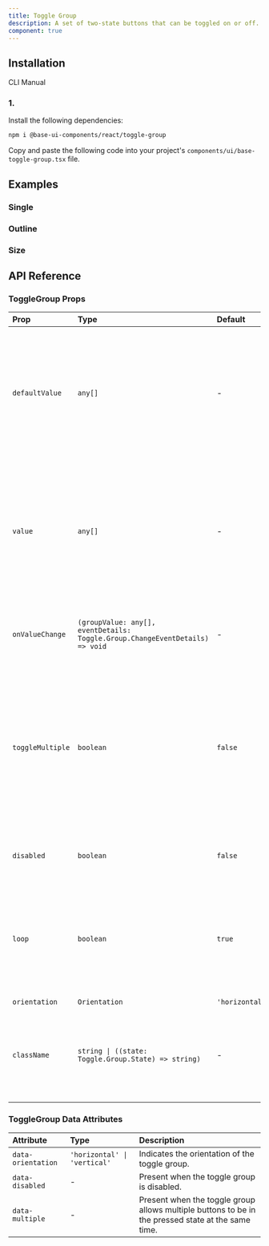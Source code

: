 ```yaml
---
title: Toggle Group
description: A set of two-state buttons that can be toggled on or off.
component: true
---
```


## Installation

  CLI
  Manual

### 1. 
Install the following dependencies:

```bash
npm i @base-ui-components/react/toggle-group
```

Copy and paste the following code into your project's `components/ui/base-toggle-group.tsx` file.

## Examples

### Single

### Outline

### Size

## API Reference

### ToggleGroup Props

| Prop             | Type                                                                         | Default        | Description                                                                                                                                                                    |
| :--------------- | :--------------------------------------------------------------------------- | :------------- | :----------------------------------------------------------------------------------------------------------------------------------------------------------------------------- |
| `defaultValue`   | `any[]`                                                                      | -              | The open state of the toggle group represented by an array of the values of all pressed toggle buttons. This is the uncontrolled counterpart of `value`.                       |
| `value`          | `any[]`                                                                      | -              | The open state of the toggle group represented by an array of the values of all pressed toggle buttons. This is the controlled counterpart of `defaultValue`.                  |
| `onValueChange`  | `(groupValue: any[], eventDetails: Toggle.Group.ChangeEventDetails) => void` | -              | Callback fired when the pressed states of the toggle group changes.                                                                                                            |
| `toggleMultiple` | `boolean`                                                                    | `false`        | When `false` only one item in the group can be pressed. If any item in the group becomes pressed, the others will become unpressed. When `true` multiple items can be pressed. |
| `disabled`       | `boolean`                                                                    | `false`        | Whether the toggle group should ignore user interaction.                                                                                                                       |
| `loop`           | `boolean`                                                                    | `true`         | Whether to loop keyboard focus back to the first item when the end of the list is reached while using the arrow keys.                                                          |
| `orientation`    | `Orientation`                                                                | `'horizontal'` | -                                                                                                                                                                              |
| `className`      | `string \| ((state: Toggle.Group.State) => string)`                          | -              | CSS class applied to the element, or a function that returns a class based on the component's state.                                                                           |

### ToggleGroup Data Attributes

| Attribute          | Type                         | Description                                                                                        |
| :----------------- | :--------------------------- | :------------------------------------------------------------------------------------------------- |
| `data-orientation` | `'horizontal' \| 'vertical'` | Indicates the orientation of the toggle group.                                                     |
| `data-disabled`    | -                            | Present when the toggle group is disabled.                                                         |
| `data-multiple`    | -                            | Present when the toggle group allows multiple buttons to be in the pressed state at the same time. |